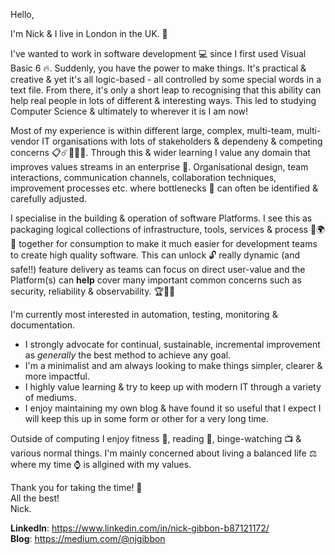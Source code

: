 Hello,

I'm Nick & I live in London in the UK. :city_sunrise:

I've wanted to work in software development :computer: since I first used Visual Basic 6 🔥. Suddenly, you have the power to make things. It's practical & creative & yet it's all logic-based - all controlled by some special words in a text file. From there, it's only a short leap to recognising that this ability can help real people in lots of different & interesting ways. This led to studying Computer Science & ultimately to wherever it is I am now!

Most of my experience is within different large, complex, multi-team, multi-vendor IT organisations with lots of stakeholders & dependeny & competing concerns :clipboard::comet::office::rainbow::crystal_ball:. Through this & wider learning I value any domain that improves values streams in an enterprise :rocket:. Organisational design, team interactions, communication channels, collaboration techniques, improvement processes etc. where bottlenecks :champagne: can often be identified & carefully adjusted.

I specialise in the building & operation of software Platforms. I see this as packaging logical collections of infrastructure, tools, services & process :hammer::earth_africa::wrench: together for consumption to make it much easier for development teams to create high quality software. This can unlock :unlock: really dynamic (and safe!!) feature delivery as teams can focus on direct user-value and the Platform(s) can **help** cover many important common concerns such as security, reliability & observability. :trophy::gun::dragon:

I'm currently most interested in automation, testing, monitoring & documentation.

* I strongly advocate for continual, sustainable, incremental improvement as *generally* the best method to achieve any goal. 
* I'm a minimalist and am always looking to make things simpler, clearer & more impactful. 
* I highly value learning & try to keep up with modern IT through a variety of mediums. 
* I enjoy maintaining my own blog & have found it so useful that I expect I will keep this up in some form or other for a very long time.

Outside of computing I enjoy fitness :muscle:, reading :scroll:, binge-watching :tv: & various normal things. I'm mainly concerned about living a balanced life :balance_scale: where my time :watch: is allgined with my values.

Thank you for taking the time! :beers:  
All the best!  
Nick.

**LinkedIn**: https://www.linkedin.com/in/nick-gibbon-b87121172/  
**Blog**: https://medium.com/@njgibbon
